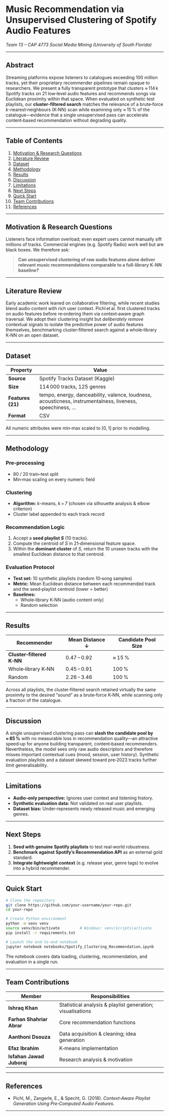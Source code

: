 # Music Recommendation via Unsupervised Clustering of Spotify Audio Features

*Team 13 – CAP 4773 Social Media Mining (University of South Florida)*  

---

## Abstract

Streaming platforms expose listeners to catalogues exceeding 100 million tracks, yet their proprietary recommender pipelines remain opaque to researchers. We present a fully transparent prototype that clusters ≈ 114 k Spotify tracks on 21 low‑level audio features and recommends songs via Euclidean proximity within that space. When evaluated on synthetic test playlists, our **cluster‑filtered search** matches the relevance of a brute‑force *k*-nearest‑neighbours (K‑NN) scan while examining only ≈ 15 % of the catalogue—evidence that a single unsupervised pass can accelerate content‑based recommendation without degrading quality.

---

## Table of Contents
1. [Motivation & Research Questions](#motivation--research-questions)  
2. [Literature Review](#literature-review)  
3. [Dataset](#dataset)  
4. [Methodology](#methodology)  
5. [Results](#results)  
6. [Discussion](#discussion)  
7. [Limitations](#limitations)  
8. [Next Steps](#next-steps)  
9. [Quick Start](#quick-start)  
10. [Team Contributions](#team-contributions)  
11. [References](#references)  

---

## Motivation & Research Questions

Listeners face information overload; even expert users cannot manually sift millions of tracks. Commercial engines (e.g. Spotify Radio) work well but are black boxes. We therefore ask:

> **Can unsupervised clustering of raw audio features alone deliver relevant music recommendations comparable to a full‑library K‑NN baseline?**

---

## Literature Review

Early academic work leaned on collaborative filtering, while recent studies blend audio content with rich user context. Pichl et al. first clustered tracks on audio features before re‑ordering them via context‑aware graph traversal. We adopt their clustering insight but *deliberately remove* contextual signals to isolate the predictive power of audio features themselves, benchmarking cluster‑filtered search against a whole‑library K‑NN on an open dataset.

---

## Dataset

| Property | Value |
|----------|-------|
| **Source** | Spotify Tracks Dataset (Kaggle) |
| **Size** | 114 000 tracks, 125 genres |
| **Features (21)** | tempo, energy, danceability, valence, loudness, acousticness, instrumentalness, liveness, speechiness, … |
| **Format** | CSV |

All numeric attributes were min‑max scaled to [0, 1] prior to modelling.

---

## Methodology

### Pre‑processing  
* 80 / 20 train–test split  
* Min‑max scaling on every numeric field  

### Clustering  
* **Algorithm:** *k*-means, *k = 7* (chosen via silhouette analysis & elbow criterion)  
* Cluster label appended to each track record  

### Recommendation Logic  
1. Accept a **seed playlist *S*** (10 tracks).  
2. Compute the centroid of *S* in 21‑dimensional feature space.  
3. Within the **dominant cluster** of *S*, return the 10 unseen tracks with the smallest Euclidean distance to that centroid.  

### Evaluation Protocol  
* **Test set:** 10 synthetic playlists (random 10‑song samples)  
* **Metric:** Mean Euclidean distance between each recommended track and the seed‑playlist centroid (lower = better)  
* **Baselines:**  
  * Whole‑library K‑NN (audio content only)  
  * Random selection  

---

## Results

| Recommender | Mean Distance ↓ | Candidate Pool Size |
|-------------|-----------------|---------------------|
| **Cluster‑filtered K‑NN** | 0.47 – 0.92 | ≈ 15 % |
| Whole‑library K‑NN | 0.45 – 0.91 | 100 % |
| Random | 2.26 – 3.46 | 100 % |

Across all playlists, the cluster‑filtered search retained virtually the same proximity to the desired “sound” as a brute‑force K‑NN, while scanning only a fraction of the catalogue.

---

## Discussion

A single unsupervised clustering pass can **slash the candidate pool by ≈ 85 %** with no measurable loss in recommendation quality—an attractive speed‑up for anyone building transparent, content‑based recommenders. Nevertheless, the model sees only raw audio descriptors and therefore misses important contextual cues (mood, session, user history). Synthetic evaluation playlists and a dataset skewed toward pre‑2023 tracks further limit generalisability.

---

## Limitations

* **Audio‑only perspective:** Ignores user context and listening history.  
* **Synthetic evaluation data:** Not validated on real user playlists.  
* **Dataset bias:** Under‑represents newly released music and emerging genres.  

---

## Next Steps

1. **Seed with genuine Spotify playlists** to test real‑world robustness.  
2. **Benchmark against Spotify’s Recommendation API** as an external gold standard.  
3. **Integrate lightweight context** (e.g. release year, genre tags) to evolve into a hybrid recommender.  

---

## Quick Start

```bash
# Clone the repository
git clone https://github.com/your-username/your-repo.git
cd your-repo

# Create Python environment
python -m venv venv
source venv/bin/activate         # Windows: venv\Scripts\activate
pip install -r requirements.txt

# Launch the end‑to‑end notebook
jupyter notebook notebooks/Spotify_Clustering_Recommendation.ipynb
```

The notebook covers data loading, clustering, recommendation, and evaluation in a single run.

---

## Team Contributions

| Member | Responsibilities |
|--------|------------------|
| **Ishraq Khan** | Statistical analysis & playlist generation; visualisations |
| **Farhan Shahriar Abrar** | Core recommendation functions |
| **Aanthoni Dsouza** | Data acquisition & cleaning; idea generation |
| **Efaz Ibrahim** | K‑means implementation |
| **Isfahan Jawad Juboraj** | Research analysis & motivation |

---

## References

* Pichl, M., Zangerle, E., & Specht, G. (2018). *Context‑Aware Playlist Generation Using Pre‑Computed Audio Features*.  

---


 
